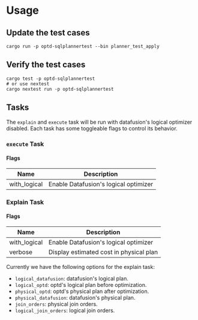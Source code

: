 # Usage

## Update the test cases

```shell
cargo run -p optd-sqlplannertest --bin planner_test_apply
```

## Verify the test cases

```shell
cargo test -p optd-sqlplannertest
# or use nextest
cargo nextest run -p optd-sqlplannertest
```

## Tasks

The `explain` and `execute` task will be run with datafusion's logical optimizer disabled. Each task has some toggleable flags to control its behavior.

### `execute` Task

#### Flags

| Name | Description |
| -- | -- |
| with_logical | Enable Datafusion's logical optimizer |

### Explain Task

#### Flags

| Name | Description |
| -- | -- |
| with_logical | Enable Datafusion's logical optimizer |
| verbose | Display estimated cost in physical plan |

Currently we have the following options for the explain task:

- `logical_datafusion`: datafusion's logical plan.
- `logical_optd`: optd's logical plan before optimization.
- `physical_optd`: optd's physical plan after optimization.
- `physical_datafusion`: datafusion's physical plan.
- `join_orders`: physical join orders.
- `logical_join_orders`: logical join orders.
